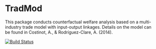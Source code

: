 # TradMod

This package conducts counterfactual welfare analysis based on a multi-industry trade model with input-output linkages. Details on the model can be found in Costinot, A., & Rodríguez-Clare, A. (2014).

[![Build Status](https://github.com/nicolaswess/TradMod.jl/actions/workflows/CI.yml/badge.svg?branch=main)](https://github.com/nicolaswess/TradMod.jl/actions/workflows/CI.yml?query=branch%3Amain)
